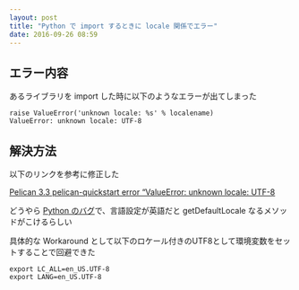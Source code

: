 ```yaml
---
layout: post
title: "Python で import するときに locale 関係でエラー"
date: 2016-09-26 08:59
---
```


## エラー内容

あるライブラリを import した時に以下のようなエラーが出てしまった

```
raise ValueError('unknown locale: %s' % localename)
ValueError: unknown locale: UTF-8
```

## 解決方法

以下のリンクを参考に修正した

[Pelican 3.3 pelican-quickstart error “ValueError: unknown locale: UTF-8](http://stackoverflow.com/questions/19961239/pelican-3-3-pelican-quickstart-error-valueerror-unknown-locale-utf-8)

どうやら [Python のバグ](https://bugs.python.org/issue18378)で、言語設定が英語だと getDefaultLocale なるメソッドがこけるらしい

具体的な Workaround として以下のロケール付きのUTF8として環境変数をセットすることで回避できた

```
export LC_ALL=en_US.UTF-8
export LANG=en_US.UTF-8
```
